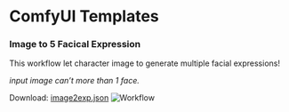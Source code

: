 # ComfyUI Templates


### Image to 5 Facical Expression
This workflow let character image to generate multiple facial expressions!

_input image can’t more than 1 face._

Download: [image2exp.json](https://github.com/heiume/ComfyUI-Templates/blob/main/image2exp.json) 
![Workflow](https://github.com/heiume/ComfyUI-Templates/blob/main/Image/Screenshot01.png)
